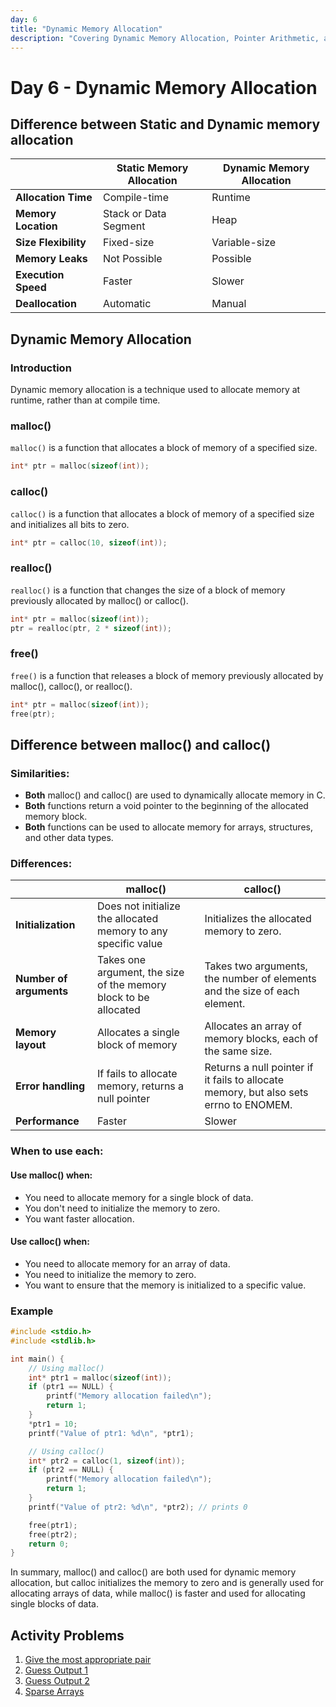 ```yaml
---
day: 6
title: "Dynamic Memory Allocation"
description: "Covering Dynamic Memory Allocation, Pointer Arithmetic, and Pointer to Pointer"
---
```


# Day 6 - Dynamic Memory Allocation

## Difference between Static and Dynamic memory allocation


| |	Static Memory Allocation | Dynamic Memory Allocation |
| --- | --- | --- |
| **Allocation Time** | Compile-time | Runtime |
| **Memory Location** | Stack or Data Segment | Heap |
| **Size Flexibility** | Fixed-size | Variable-size |
| **Memory Leaks** | Not Possible | Possible |
| **Execution Speed** | Faster | Slower |
| **Deallocation** | Automatic | Manual |

## Dynamic Memory Allocation

### Introduction
Dynamic memory allocation is a technique used to allocate memory at runtime, rather than at compile time.

### malloc()
`malloc()` is a function that allocates a block of memory of a specified size.
```c
int* ptr = malloc(sizeof(int));
```

### calloc()
`calloc()` is a function that allocates a block of memory of a specified size and initializes all bits to zero.
```c
int* ptr = calloc(10, sizeof(int));
```

### realloc()
`realloc()` is a function that changes the size of a block of memory previously allocated by malloc() or calloc().
```c
int* ptr = malloc(sizeof(int));
ptr = realloc(ptr, 2 * sizeof(int));
```

### free()
`free()` is a function that releases a block of memory previously allocated by malloc(), calloc(), or realloc().
```c
int* ptr = malloc(sizeof(int));
free(ptr);
```

## Difference between malloc() and calloc()

### Similarities:

- **Both** malloc() and calloc() are used to dynamically allocate memory in C.
- **Both** functions return a void pointer to the beginning of the allocated memory block.
- **Both** functions can be used to allocate memory for arrays, structures, and other data types.

### Differences:

| | malloc() | calloc() |
| --- | --- | --- |
| **Initialization** | Does not initialize the allocated memory to any specific value| Initializes the allocated memory to zero. |
| **Number of arguments** | Takes one argument, the size of the memory block to be allocated | Takes two arguments, the number of elements and the size of each element. |
| **Memory layout** | Allocates a single block of memory | Allocates an array of memory blocks, each of the same size. |
| **Error handling** | If fails to allocate memory, returns a null pointer | Returns a null pointer if it fails to allocate memory, but also sets errno to ENOMEM. |
| **Performance** | Faster | Slower |

### When to use each:

#### Use malloc() when:
- You need to allocate memory for a single block of data.
- You don't need to initialize the memory to zero.
- You want faster allocation.
#### Use calloc() when:
- You need to allocate memory for an array of data.
- You need to initialize the memory to zero.
- You want to ensure that the memory is initialized to a specific value.

### Example
```c
#include <stdio.h>
#include <stdlib.h>

int main() {
    // Using malloc()
    int* ptr1 = malloc(sizeof(int));
    if (ptr1 == NULL) {
        printf("Memory allocation failed\n");
        return 1;
    }
    *ptr1 = 10;
    printf("Value of ptr1: %d\n", *ptr1);

    // Using calloc()
    int* ptr2 = calloc(1, sizeof(int));
    if (ptr2 == NULL) {
        printf("Memory allocation failed\n");
        return 1;
    }
    printf("Value of ptr2: %d\n", *ptr2); // prints 0

    free(ptr1);
    free(ptr2);
    return 0;
}
```
In summary, malloc() and calloc() are both used for dynamic memory allocation, but calloc initializes the memory to zero and is generally used for allocating arrays of data, while malloc() is faster and used for allocating single blocks of data.

## Activity Problems
1. [Give the most appropriate pair](https://www.geeksforgeeks.org/questions/c-dynamic-memory-allocation-question-1/)
2. [Guess Output 1](https://www.geeksforgeeks.org/questions/c-dynamic-memory-allocation-question-3/)
3. [Guess Output 2](https://www.geeksforgeeks.org/questions/c-dynamic-memory-allocation-question-2/)
4. [Sparse Arrays](https://www.hackerrank.com/challenges/sparse-arrays/problem)